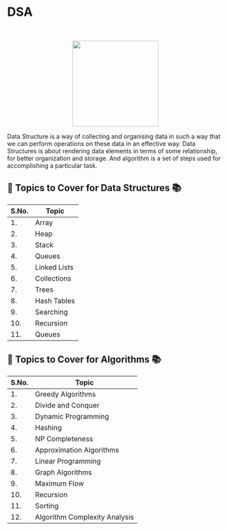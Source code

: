 # DSA

<br>
<p align="center"><img src="https://i.ibb.co/hB0gQWq/dsa.png" height="200"></p>

Data Structure is a way of collecting and organising data in such a way that we can perform operations on these data in an effective way. Data Structures is about rendering data elements in terms of some relationship, for better organization and storage. And algorithm is a set of steps used for accomplishing a particular task.

## :pushpin: Topics to Cover for Data Structures :books:

|S.No.|Topic|
|----|-----|
|1.|Array|
|2.|Heap|
|3.|Stack|
|4.|Queues|
|5.|Linked Lists|
|6.|Collections|
|7.|Trees|
|8.|Hash Tables|
|9.|Searching|
|10.|Recursion|
|11.|Queues|

## :pushpin: Topics to Cover for Algorithms :books:

|S.No.|Topic|
|----|-----|
|1.|Greedy Algorithms|
|2.|Divide and Conquer|
|3.|Dynamic Programming|
|4.|Hashing|
|5.|NP Completeness|
|6.|Approximation Algorithms|
|7.|Linear Programming|
|8.|Graph Algorithms|
|9.|Maximum Flow|
|10.|Recursion|
|11.|Sorting|
|12.|Algorithm Complexity Analysis|
